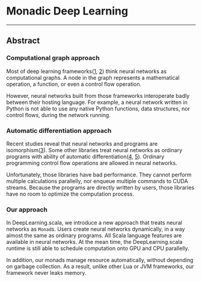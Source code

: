 # Monadic Deep Learning

---

## Abstract

### Computational graph approach

Most of deep learning frameworks([1], [2]) think neural networks as computational graphs. A node in the graph represents a mathematical operation, a function, or even a control flow operation.

However, neural networks built from those frameworks interoperate badly between their hosting language. For example, a neural network written in Python is not able to use any native Python functions, data structures, nor control flows, during the network running.

### Automatic differentiation approach

Recent studies reveal that neural networks and programs are isomorphism([3]). Some other libraries treat neural networks as ordinary programs with ability of automatic differentiation([4], [5]). Ordinary programming control flow operations are allowed in neural networks.

Unfortunately, those libraries have bad performance. They cannot perform multiple calculations parallelly, nor enqueue multiple commands to CUDA streams. Because the programs are directly written by users, those libraries have no room to optimize the computation process.

### Our approach

In DeepLearning.scala, we introduce a new approach that treats neural networks as `Monad`s. Users create neural networks dynamically, in a way almost the same as ordinary programs. All Scala language features are available in neural networks. At the mean time, the DeepLearning.scala runtime is still able to schedule computation onto GPU and CPU parallelly.

In addition, our monads manage resource automatically, without depending on garbage collection. As a result, unlike other Lua or JVM frameworks, our framework never leaks memory.

[1]: http://tensorflow.org/
[2]: http://deeplearning.net/software/theano/
[3]: https://colah.github.io/posts/2015-09-NN-Types-FP/
[4]: https://github.com/HIPS/autograd
[5]: https://github.com/twitter/torch-autograd
